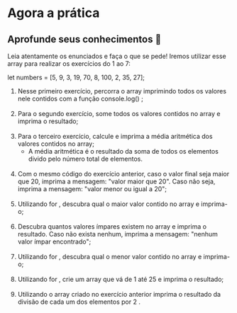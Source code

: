 # Agora a prática

## Aprofunde seus conhecimentos :rocket:

Leia atentamente os enunciados e faça o que se pede! Iremos utilizar esse array para realizar os exercícios do 1 ao 7:

let numbers = [5, 9, 3, 19, 70, 8, 100, 2, 35, 27];

<ol>
  <li>Nesse primeiro exercício, percorra o array imprimindo todos os valores nele contidos com a função console.log() ;</li>
  <br>
  <li>Para o segundo exercício, some todos os valores contidos no array e imprima o resultado;</li>
  <br>
  <li>Para o terceiro exercício, calcule e imprima a média aritmética dos valores contidos no array;
      <ul>
        <li>A média aritmética é o resultado da soma de todos os elementos divido pelo número total de elementos.</li>
      </ul>
    </li>
<br>
  <li>Com o mesmo código do exercício anterior, caso o valor final seja maior que 20, imprima a mensagem: "valor maior que 20". Caso não seja, imprima a mensagem: "valor menor ou igual a 20";</li>
  <br>
  <li>Utilizando for , descubra qual o maior valor contido no array e imprima-o;</li>
  <br>
  <li>Descubra quantos valores ímpares existem no array e imprima o resultado. Caso não exista nenhum, imprima a mensagem: "nenhum valor ímpar encontrado";</li>
  <br>
  <li>Utilizando for , descubra qual o menor valor contido no array e imprima-o;</li>
  <br>
  <li>Utilizando for , crie um array que vá de 1 até 25 e imprima o resultado;</li>
  <br>
  <li>Utilizando o array criado no exercício anterior imprima o resultado da divisão de cada um dos elementos por 2 .</li>
</ol>